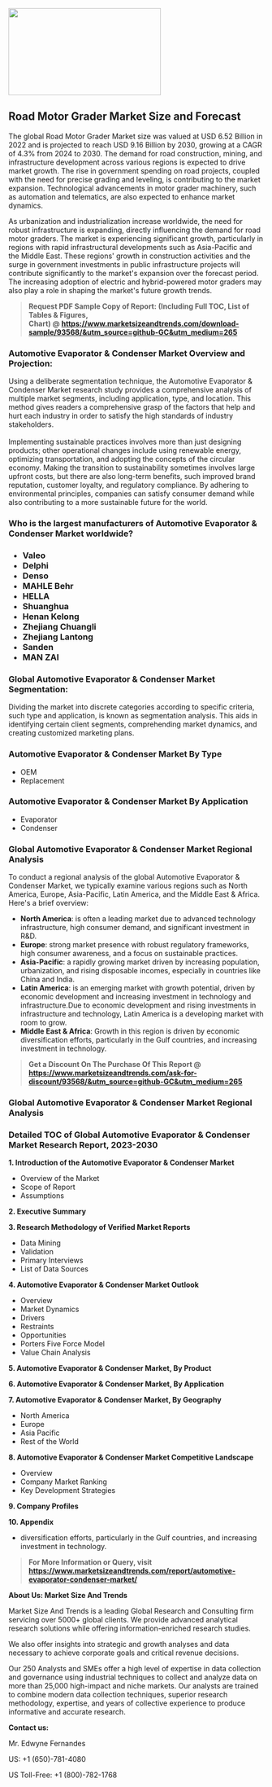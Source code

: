 <p><img class="alignnone size-medium wp-image-20088" src="https://ffe5etoiles.com/wp-content/uploads/2024/12/MST1-300x171.png" alt="" width="300" height="171" /></p><h2>Road Motor Grader Market Size and Forecast</h2><p>The global Road Motor Grader Market size was valued at USD 6.52 Billion in 2022 and is projected to reach USD 9.16 Billion by 2030, growing at a CAGR of 4.3% from 2024 to 2030. The demand for road construction, mining, and infrastructure development across various regions is expected to drive market growth. The rise in government spending on road projects, coupled with the need for precise grading and leveling, is contributing to the market expansion. Technological advancements in motor grader machinery, such as automation and telematics, are also expected to enhance market dynamics.</p><p>As urbanization and industrialization increase worldwide, the need for robust infrastructure is expanding, directly influencing the demand for road motor graders. The market is experiencing significant growth, particularly in regions with rapid infrastructural developments such as Asia-Pacific and the Middle East. These regions' growth in construction activities and the surge in government investments in public infrastructure projects will contribute significantly to the market's expansion over the forecast period. The increasing adoption of electric and hybrid-powered motor graders may also play a role in shaping the market's future growth trends.</p></p><blockquote id="" class=""><strong>Request PDF Sample Copy of Report: (Including Full TOC, List of Tables &amp; Figures, Chart)&nbsp;@&nbsp;<strong><a href="https://www.marketsizeandtrends.com/download-sample/93568/&utm_source=github-GC&utm_medium=265" target="_blank">https://www.marketsizeandtrends.com/download-sample/93568/&utm_source=github-GC&utm_medium=265</a></strong></strong></blockquote><h3 id="" class="">Automotive Evaporator & Condenser Market&nbsp;Overview and Projection:</h3><p id="" class="">Using a deliberate segmentation technique, the Automotive Evaporator & Condenser Market research study provides a comprehensive analysis of multiple market segments, including application, type, and location. This method gives readers a comprehensive grasp of the factors that help and hurt each industry in order to satisfy the high standards of industry stakeholders. <br /> <br />Implementing sustainable practices involves more than just designing products; other operational changes include using renewable energy, optimizing transportation, and adopting the concepts of the circular economy. Making the transition to sustainability sometimes involves large upfront costs, but there are also long-term benefits, such improved brand reputation, customer loyalty, and regulatory compliance. By adhering to environmental principles, companies can satisfy consumer demand while also contributing to a more sustainable future for the world.</p><h3 id="" class="">Who is the largest manufacturers of&nbsp;Automotive Evaporator & Condenser Market worldwide?</h3><h3 class=""><p><ul><li>Valeo </li><li> Delphi </li><li> Denso </li><li> MAHLE Behr </li><li> HELLA </li><li> Shuanghua </li><li> Henan Kelong </li><li> Zhejiang Chuangli </li><li> Zhejiang Lantong </li><li> Sanden </li><li> MAN ZAI</li></ul></p></h3><h3 id="" class="">Global&nbsp;Automotive Evaporator & Condenser Market Segmentation:</h3><p id="" class="">Dividing the market into discrete categories according to specific criteria, such type and application, is known as segmentation analysis. This aids in identifying certain client segments, comprehending market dynamics, and creating customized marketing plans.</p><h3 id="" class="">Automotive Evaporator & Condenser Market&nbsp;By Type</h3><p><p><ul><li>OEM</li><li> Replacement</p></li></ul></p></p><h3 id="" class="">Automotive Evaporator & Condenser Market&nbsp;By Application</h3><p class=""><p><ul><li>Evaporator</li><li> Condenser</li></ul></p></p><h3 id="" class="">Global Automotive Evaporator & Condenser Market Regional Analysis</h3><p id="" class="">To conduct a regional analysis of the global Automotive Evaporator & Condenser Market, we typically examine various regions such as North America, Europe, Asia-Pacific, Latin America, and the Middle East &amp; Africa. Here's a brief overview:</p><ul><li><strong>North America</strong>: is often a leading market due to advanced technology infrastructure, high consumer demand, and significant investment in R&amp;D.</li><li><strong>Europe</strong>: strong market presence with robust regulatory frameworks, high consumer awareness, and a focus on sustainable practices.</li><li><strong>Asia-Pacific</strong>: a rapidly growing market driven by increasing population, urbanization, and rising disposable incomes, especially in countries like China and India.</li><li><strong>Latin America</strong>: is an emerging market with growth potential, driven by economic development and increasing investment in technology and infrastructure.Due to economic development and rising investments in infrastructure and technology, Latin America is a developing market with room to grow.</li><li><strong>Middle East &amp; Africa</strong>: Growth in this region is driven by economic diversification efforts, particularly in the Gulf countries, and increasing investment in technology.</li></ul><blockquote id="" class=""><strong>Get a Discount On The Purchase Of This Report @ <strong><a href="https://www.marketsizeandtrends.com/ask-for-discount/93568/&utm_source=github-GC&utm_medium=265" target="_blank">https://www.marketsizeandtrends.com/ask-for-discount/93568/&utm_source=github-GC&utm_medium=265</a></strong></strong></blockquote><h3 id="" class="">Global Automotive Evaporator & Condenser Market Regional Analysis</h3><h3 id="" class="">Detailed TOC of Global Automotive Evaporator & Condenser Market Research Report, 2023-2030</h3><p id="" class=""><strong>1. Introduction of the Automotive Evaporator & Condenser Market</strong></p><ul><li>Overview of the Market</li><li>Scope of Report</li><li>Assumptions</li></ul><p id="" class=""><strong>2. Executive Summary</strong></p><p id="" class=""><strong>3. Research Methodology of Verified Market Reports</strong></p><ul><li>Data Mining</li><li>Validation</li><li>Primary Interviews</li><li>List of Data Sources</li></ul><p id="" class=""><strong>4. Automotive Evaporator & Condenser Market Outlook</strong></p><ul><li>Overview</li><li>Market Dynamics</li><li>Drivers</li><li>Restraints</li><li>Opportunities</li><li>Porters Five Force Model</li><li>Value Chain Analysis</li></ul><p id="" class=""><strong>5. Automotive Evaporator & Condenser Market, By Product</strong></p><p id="" class=""><strong>6. Automotive Evaporator & Condenser Market, By Application</strong></p><p id="" class=""><strong>7. Automotive Evaporator & Condenser Market, By Geography</strong></p><ul><li>North America</li><li>Europe</li><li>Asia Pacific</li><li>Rest of the World</li></ul><p id="" class=""><strong>8. Automotive Evaporator & Condenser Market Competitive Landscape</strong></p><ul><li>Overview</li><li>Company Market Ranking</li><li>Key Development Strategies</li></ul><p id="" class=""><strong>9. Company Profiles</strong></p><p id="" class=""><strong>10. Appendix</strong></p><ul><li>diversification efforts, particularly in the Gulf countries, and increasing investment in technology.</li></ul><blockquote id="" class=""><strong>For More Information or Query, visit <strong><strong><a href="https://www.marketsizeandtrends.com/report/automotive-evaporator-condenser-market/" target="_blank">https://www.marketsizeandtrends.com/report/automotive-evaporator-condenser-market/</a></strong></strong></strong></blockquote><p id="" class=""><strong>About Us: Market Size And Trends</strong></p><p id="" class="">Market Size And Trends is a leading Global Research and Consulting firm servicing over 5000+ global clients. We provide advanced analytical research solutions while offering information-enriched research studies.</p><p id="" class="">We also offer insights into strategic and growth analyses and data necessary to achieve corporate goals and critical revenue decisions.</p><p id="" class="">Our 250 Analysts and SMEs offer a high level of expertise in data collection and governance using industrial techniques to collect and analyze data on more than 25,000 high-impact and niche markets. Our analysts are trained to combine modern data collection techniques, superior research methodology, expertise, and years of collective experience to produce informative and accurate research.</p><p id="" class=""><strong>Contact us:</strong></p><p id="" class="">Mr. Edwyne Fernandes</p><p id="" class="">US: +1 (650)-781-4080</p><p id="" class="">US Toll-Free: +1 (800)-782-1768</p>
